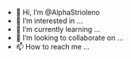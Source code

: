 - 👋 Hi, I’m @AlphaStrioleno
- 👀 I’m interested in ...
- 🌱 I’m currently learning ...
- 💞️ I’m looking to collaborate on ...
- 📫 How to reach me ...

<!---
AlphaStrioleno/AlphaStrioleno is a ✨ special ✨ repository because its `README.md` (this file) appears on your GitHub profile.
You can click the Preview link to take a look at your changes.
--->
